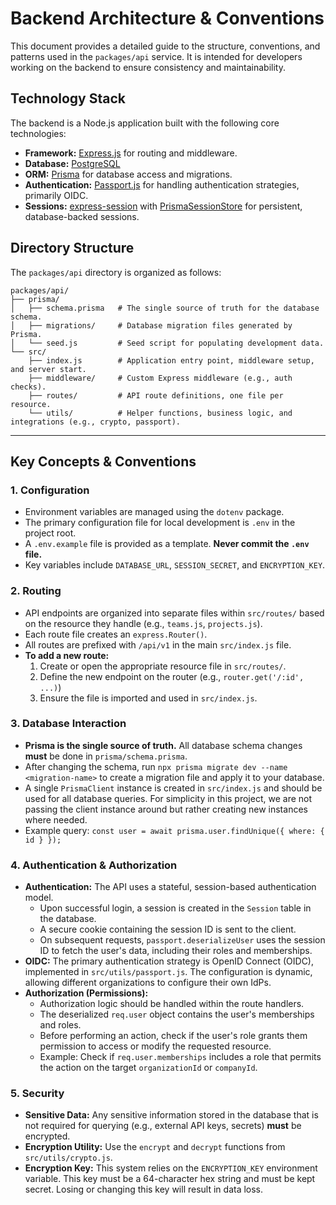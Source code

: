 # Backend Architecture & Conventions

This document provides a detailed guide to the structure, conventions, and patterns used in the `packages/api` service. It is intended for developers working on the backend to ensure consistency and maintainability.

## Technology Stack

The backend is a Node.js application built with the following core technologies:

*   **Framework:** [Express.js](https://expressjs.com/) for routing and middleware.
*   **Database:** [PostgreSQL](https://www.postgresql.org/)
*   **ORM:** [Prisma](https://www.prisma.io/) for database access and migrations.
*   **Authentication:** [Passport.js](http://www.passportjs.org/) for handling authentication strategies, primarily OIDC.
*   **Sessions:** [express-session](https://www.npmjs.com/package/express-session) with [PrismaSessionStore](https://www.npmjs.com/package/@quixo3/prisma-session-store) for persistent, database-backed sessions.

## Directory Structure

The `packages/api` directory is organized as follows:

```
packages/api/
├── prisma/
│   ├── schema.prisma   # The single source of truth for the database schema.
│   ├── migrations/     # Database migration files generated by Prisma.
│   └── seed.js         # Seed script for populating development data.
└── src/
    ├── index.js        # Application entry point, middleware setup, and server start.
    ├── middleware/     # Custom Express middleware (e.g., auth checks).
    ├── routes/         # API route definitions, one file per resource.
    └── utils/          # Helper functions, business logic, and integrations (e.g., crypto, passport).
```

---

## Key Concepts & Conventions

### 1. Configuration

*   Environment variables are managed using the `dotenv` package.
*   The primary configuration file for local development is `.env` in the project root.
*   A `.env.example` file is provided as a template. **Never commit the `.env` file.**
*   Key variables include `DATABASE_URL`, `SESSION_SECRET`, and `ENCRYPTION_KEY`.

### 2. Routing

*   API endpoints are organized into separate files within `src/routes/` based on the resource they handle (e.g., `teams.js`, `projects.js`).
*   Each route file creates an `express.Router()`.
*   All routes are prefixed with `/api/v1` in the main `src/index.js` file.
*   **To add a new route:**
    1.  Create or open the appropriate resource file in `src/routes/`.
    2.  Define the new endpoint on the router (e.g., `router.get('/:id', ...)`)
    3.  Ensure the file is imported and used in `src/index.js`.

### 3. Database Interaction

*   **Prisma is the single source of truth.** All database schema changes **must** be done in `prisma/schema.prisma`.
*   After changing the schema, run `npx prisma migrate dev --name <migration-name>` to create a migration file and apply it to your database.
*   A single `PrismaClient` instance is created in `src/index.js` and should be used for all database queries. For simplicity in this project, we are not passing the client instance around but rather creating new instances where needed.
*   Example query: `const user = await prisma.user.findUnique({ where: { id } });`

### 4. Authentication & Authorization

*   **Authentication:** The API uses a stateful, session-based authentication model.
    *   Upon successful login, a session is created in the `Session` table in the database.
    *   A secure cookie containing the session ID is sent to the client.
    *   On subsequent requests, `passport.deserializeUser` uses the session ID to fetch the user's data, including their roles and memberships.
*   **OIDC:** The primary authentication strategy is OpenID Connect (OIDC), implemented in `src/utils/passport.js`. The configuration is dynamic, allowing different organizations to configure their own IdPs.
*   **Authorization (Permissions):**
    *   Authorization logic should be handled within the route handlers.
    *   The deserialized `req.user` object contains the user's memberships and roles.
    *   Before performing an action, check if the user's role grants them permission to access or modify the requested resource.
    *   Example: Check if `req.user.memberships` includes a role that permits the action on the target `organizationId` or `companyId`.

### 5. Security

*   **Sensitive Data:** Any sensitive information stored in the database that is not required for querying (e.g., external API keys, secrets) **must** be encrypted.
*   **Encryption Utility:** Use the `encrypt` and `decrypt` functions from `src/utils/crypto.js`.
*   **Encryption Key:** This system relies on the `ENCRYPTION_KEY` environment variable. This key must be a 64-character hex string and must be kept secret. Losing or changing this key will result in data loss. 